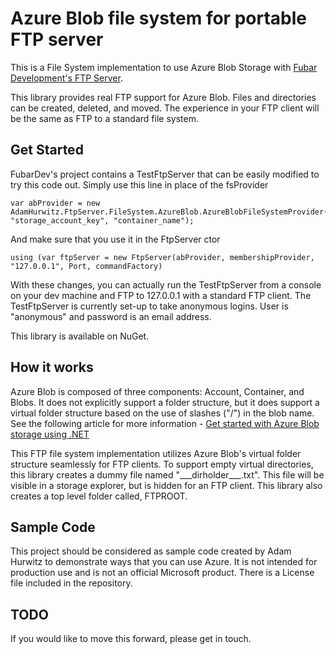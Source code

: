 # Azure Blob file system for portable FTP server  #

This is a File System implementation to use Azure Blob Storage with [Fubar Development's FTP Server](https://github.com/FubarDevelopment/FtpServer). 

This library provides real FTP support for Azure Blob. Files and directories can be created, deleted, and moved. The experience in your FTP client will be the same as FTP to a standard file system. 


## Get Started ##

FubarDev's project contains a TestFtpServer that can be easily modified to try this code out. Simply use this line in place of the fsProvider 

	var abProvider = new AdamHurwitz.FtpServer.FileSystem.AzureBlob.AzureBlobFileSystemProvider("storage_account_name", "storage_account_key", "container_name");


And make sure that you use it in the FtpServer ctor

	using (var ftpServer = new FtpServer(abProvider, membershipProvider, "127.0.0.1", Port, commandFactory)

With these changes, you can actually run the TestFtpServer from a console on your dev machine and FTP to 127.0.0.1 with a standard FTP client. The TestFtpServer is currently set-up to take anonymous logins. User is "anonymous" and password is an email address. 


This library is available on NuGet. 


## How it works ##

Azure Blob is composed of three components: Account, Container, and Blobs. It does not explicitly support a folder structure, but it does support a virtual folder structure based on the use of slashes ("/") in the blob name. See the following article for more information - [Get started with Azure Blob storage using .NET](https://azure.microsoft.com/en-us/documentation/articles/storage-dotnet-how-to-use-blobs/)

This FTP file system implementation utilizes Azure Blob's virtual folder structure seamlessly for FTP clients. To support empty virtual directories, this library creates a dummy file named "\_\_\_dirholder\_\_\_.txt". This file will be visible in a storage explorer, but is hidden for an FTP client. This library also creates a top level folder called, FTPROOT. 



## Sample Code ##
This project should be considered as sample code created by Adam Hurwitz to demonstrate ways that you can use Azure. It is not intended for production use and is not an official Microsoft product. There is a License file included in the repository. 


## TODO ##
If you would like to move this forward, please get in touch. 




